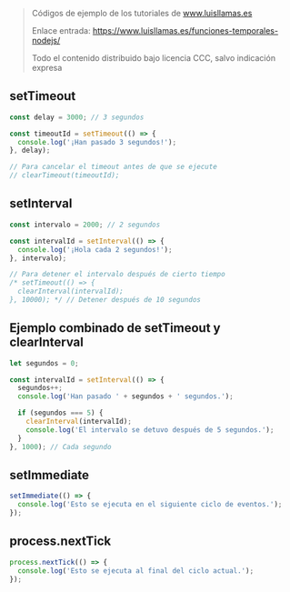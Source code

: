 > Códigos de ejemplo de los tutoriales de www.luisllamas.es
>
> Enlace entrada: https://www.luisllamas.es/funciones-temporales-nodejs/
>
> Todo el contenido distribuido bajo licencia CCC, salvo indicación expresa

## setTimeout
```javascript
const delay = 3000; // 3 segundos

const timeoutId = setTimeout(() => {
  console.log('¡Han pasado 3 segundos!');
}, delay);

// Para cancelar el timeout antes de que se ejecute
// clearTimeout(timeoutId);
```


## setInterval
```javascript
const intervalo = 2000; // 2 segundos

const intervalId = setInterval(() => {
  console.log('¡Hola cada 2 segundos!');
}, intervalo);

// Para detener el intervalo después de cierto tiempo
/* setTimeout(() => {
  clearInterval(intervalId);
}, 10000); */ // Detener después de 10 segundos
```


## Ejemplo combinado de setTimeout y clearInterval
```javascript
let segundos = 0;

const intervalId = setInterval(() => {
  segundos++;
  console.log('Han pasado ' + segundos + ' segundos.');

  if (segundos === 5) {
    clearInterval(intervalId);
    console.log('El intervalo se detuvo después de 5 segundos.');
  }
}, 1000); // Cada segundo
```


## setImmediate
```javascript
setImmediate(() => {
  console.log('Esto se ejecuta en el siguiente ciclo de eventos.');
});
```


## process.nextTick
```javascript
process.nextTick(() => {
  console.log('Esto se ejecuta al final del ciclo actual.');
});
```


